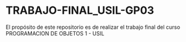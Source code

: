 # TRABAJO-FINAL_USIL-GP03
El propósito de este repositorio es de realizar el trabajo final del curso PROGRAMACION DE OBJETOS 1 - USIL
